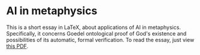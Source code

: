 # AI in metaphysics

This is a short essay in LaTeX, about applications of AI in metaphysics. Specifically, it concerns Goedel ontological proof of God's existence and possibilities of its automatic, formal verification. To read the essay, just view [this PDF](https://github.com/ArturB/AI-in-metaphysics/blob/master/main.pdf).
